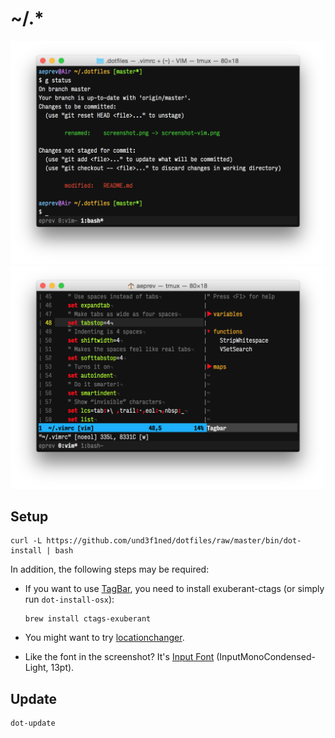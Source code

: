 # ~/.*

![](screenshot.png)
![](screenshot-vim.png)

## Setup

```
curl -L https://github.com/und3f1ned/dotfiles/raw/master/bin/dot-install | bash
```

In addition, the following steps may be required:

* If you want to use [TagBar](http://majutsushi.github.io/tagbar/), you need to install exuberant-ctags (or simply run `dot-install-osx`):

    ```
    brew install ctags-exuberant
    ```

* You might want to try [locationchanger](https://github.com/eprev/locationchanger).

* Like the font in the screenshot? It's [Input Font](http://input.fontbureau.com/) (InputMonoCondensed-Light, 13pt).

## Update

```
dot-update
```
